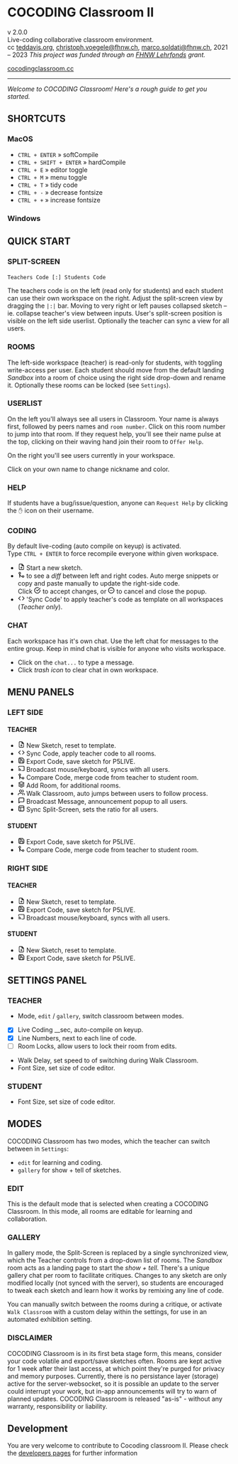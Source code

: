 # COCODING Classroom II
v 2.0.0  
Live-coding collaborative classroom environment.  
cc [teddavis.org](http://teddavis.org), christoph.voegele@fhnw.ch, marco.soldati@fhnw.ch, 2021 – 2023
*This project was funded through an [FHNW Lehrfonds](https://www.fhnw.ch/de/die-fhnw/strategische-entwicklungsschwerpunkte/hochschullehre-2025) grant.*

[cocodingclassroom.cc](https://cocodingclassroom.cc/)

-----

*Welcome to COCODING Classroom! Here's a rough guide to get you started.*

## SHORTCUTS 
### MacOS
- `CTRL + ENTER` » softCompile
- `CTRL + SHIFT + ENTER` » hardCompile
- `CTRL + E` » editor toggle
- `CTRL + M` » menu toggle
- `CTRL + T` » tidy code
- `CTRL + -` » decrease fontsize
- `CTRL + +` » increase fontsize

### Windows

## QUICK START
### SPLIT-SCREEN
`Teachers Code [:] Students Code`  

The teachers code is on the left (read only for students) and each student can use their own workspace on the right. Adjust the split-screen view by dragging the `|:|` bar. Moving to very right or left pauses collapsed sketch – ie. collapse teacher's view between inputs. User's split-screen position is visible on the left side userlist. Optionally the teacher can sync a view for all users.

### ROOMS
The left-side workspace (teacher) is read-only for students, with toggling write-access per user. Each student should move from the default landing *Sandbox* into a room of choice using the right side drop-down and rename it. Optionally these rooms can be locked (see `Settings`).

### USERLIST
On the left you'll always see all users in Classroom. Your name is always first, followed by peers names and `room number`. Click on this room number to jump into that room. If they request help, you'll see their name pulse at the top, clicking on their waving hand join their room to `Offer Help`.

On the right you'll see users currently in your workspace. 

Click on your own name to change nickname and color. 

### HELP
If students have a bug/issue/question, anyone can `Request Help` by clicking the `✋` icon on their username.

### CODING
By default live-coding (auto compile on keyup) is activated.    
Type `CTRL + ENTER` to force recompile everyone within given workspace. 

- <img class="svg" src="src/assets/resource/file-plus.svg" height="15px"> Start a new sketch. 
- <img class="svg" src="src/assets/resource/git-merge.svg" height="15px"> to see a *diff* between left and right codes. Auto merge snippets or copy and paste manually to update the right-side code.  
Click <img class="svg" src="src/assets/resource/check-circle.svg" height="15px"> to accept changes, or <img class="svg" src="src/assets/resource/minus-circle.svg" height="15px"> to cancel and close the popup.
- <img class="svg" src="src/assets/resource/code.svg" height="15px"> 'Sync Code' to apply teacher's code as template on all workspaces (*Teacher only*).
 
### CHAT
Each workspace has it's own chat. Use the left chat for messages to the entire group. Keep in mind chat is visible for anyone who visits workspace.      
- Click on the `chat...` to type a message.  
- Click *trash icon* to clear chat in own workspace.

### 

## MENU PANELS

### LEFT SIDE
#### TEACHER
- <img class="svg" src="src/assets/resource/file-plus.svg" height="15px"> New Sketch, reset to template.
- <img class="svg" src="src/assets/resource/code.svg" height="15px"> Sync Code, apply teacher code to all rooms.
- <img class="svg" src="src/assets/resource/save.svg" height="15px"> Export Code, save sketch for P5LIVE.
- <img class="svg" src="src/assets/resource/cast.svg" height="15px"> Broadcast mouse/keyboard, syncs with all users.
- <img class="svg" src="src/assets/resource/git-merge.svg" height="15px"> Compare Code, merge code from teacher to student room.
- <img class="svg" src="src/assets/resource/layers.svg" height="15px"> Add Room, for additional rooms.
- <img class="svg" src="src/assets/resource/users.svg" height="15px"> Walk Classroom, auto jumps between users to follow process.
- <img class="svg" src="src/assets/resource/message-square.svg" height="15px"> Broadcast Message, announcement popup to all users.
- <img class="svg" src="src/assets/resource/layout.svg" height="15px"> Sync Split-Screen, sets the ratio for all users.

#### STUDENT
- <img class="svg" src="src/assets/resource/save.svg" height="15px"> Export Code, save sketch for P5LIVE.
- <img class="svg" src="src/assets/resource/git-merge.svg" height="15px"> Compare Code, merge code from teacher to student room.

### RIGHT SIDE
#### TEACHER
- <img class="svg" src="src/assets/resource/file-plus.svg" height="15px"> New Sketch, reset to template.
- <img class="svg" src="src/assets/resource/save.svg" height="15px"> Export Code, save sketch for P5LIVE.
- <img class="svg" src="src/assets/resource/cast.svg" height="15px"> Broadcast mouse/keyboard, syncs with all users.

#### STUDENT
- <img class="svg" src="src/assets/resource/file-plus.svg" height="15px"> New Sketch, reset to template.
- <img class="svg" src="src/assets/resource/save.svg" height="15px"> Export Code, save sketch for P5LIVE.


## SETTINGS PANEL
### TEACHER
- Mode, `edit` / `gallery`, switch classroom between modes.
- [x] Live Coding __sec, auto-compile on keyup.
- [x] Line Numbers, next to each line of code.
- [ ] Room Locks, allow users to lock their room from edits.
- Walk Delay, set speed to of switching during Walk Classroom.
- Font Size, set size of code editor.

### STUDENT
- Font Size, set size of code editor.


## MODES
COCODING Classroom has two modes, which the teacher can switch between in `Settings`:

- `edit` for learning and coding.
- `gallery` for show + tell of sketches.

### EDIT
This is the default mode that is selected when creating a COCODING Classroom. In this mode, all rooms are editable for learning and collaboration.

### GALLERY
In gallery mode, the Split-Screen is replaced by a single synchronized view, which the Teacher controls from a drop-down list of rooms. The *Sandbox* room acts as a landing page to start the *show + tell*. There's a unique gallery chat per room to facilitate critiques. Changes to any sketch are only modified locally (not synced with the server), so students are encouraged to tweak each sketch and learn how it works by remixing any line of code.

You can manually switch between the rooms during a critique, or activate `Walk Classroom` with a custom delay within the settings, for use in an automated exhibition setting.

### DISCLAIMER
COCODING Classroom is in its first beta stage form, this means, consider your code volatile and export/save sketches often. Rooms are kept active for 1 week after their last access, at which point they're purged for privacy and memory purposes. Currently, there is no persistance layer (storage) active for the server-websocket, so it is possible an update to the server could interrupt your work, but in-app announcements will try to warn of planned updates. COCODING Classroom is released "as-is" - without any warranty, responsibility or liability. 

## Development
You are very welcome to contribute to Cocoding classroom II. Please check the [developers pages](./docs/develop.md) for further information 
